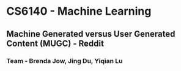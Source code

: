 # **CS6140 - Machine Learning**

## Machine Generated versus User Generated Content (MUGC) - Reddit

### Team - Brenda Jow, Jing Du, Yiqian Lu

